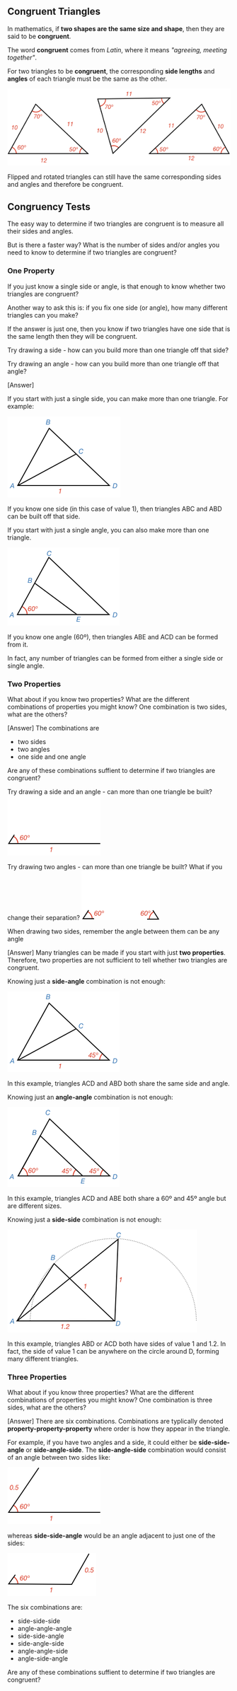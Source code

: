 ## Congruent Triangles

In mathematics, if **two shapes are the same size and shape**, then they are said to be **congruent**.

The word **congruent** comes from _Latin_, where it means _"agreeing, meeting together"_.

For two triangles to be **congruent**, the corresponding **side lengths** and **angles** of each triangle must be the same as the other.

![](congruent.png)

Flipped and rotated triangles can still have the same corresponding sides and angles and therefore be congruent.

## Congruency Tests

The easy way to determine if two triangles are congruent is to measure all their sides and angles.

But is there a faster way? What is the number of sides and/or angles you need to know to determine if two triangles are congruent?

### One Property

If you just know a single side or angle, is that enough to know whether two triangles are congruent?

<hintLow>

Another way to ask this is: if you fix one side (or angle), how many different triangles can you make?

If the answer is just one, then you know if two triangles have one side that is the same length then they will be congruent.

</hintLow>

<hint>Try drawing a side - how can you build more than one triangle off that side?</hint>

<hint>Try drawing an angle - how can you build more than one triangle off that angle?</hint>

<hintLow>[Answer]

If you start with just a single side, you can make more than one triangle. For example:

![](1side.png)

If you know one side (in this case of value 1), then triangles ABC and ABD can be built off that side.

If you start with just a single angle, you can also make more than one triangle.

![](1angle.png)

If you know one angle (60º), then triangles ABE and ACD can be formed from it.

In fact, any number of triangles can be formed from either a single side or single angle.

</hintLow>

### Two Properties

What about if you know two properties? What are the different combinations of properties you might know? One combination is two sides, what are the others?

<hintLow>[Answer] The combinations are 

* two sides
* two angles
* one side and one angle

</hintLow><div></div>

Are any of these combinations suffient to determine if two triangles are congruent?

<hintLow>Try drawing a side and an angle - can more than one triangle be built? ![](side-angle.png)</hintLow>

<hintLow>Try drawing two angles - can more than one triangle be built? What if you change their separation? ![](angle-angle.png)</hintLow>

<hint>When drawing two sides, remember the angle between them can be any angle</hint>

<hintLow>[Answer] Many triangles can be made if you start with just **two properties**. Therefore, two properties are not sufficient to tell whether two triangles are congruent.

Knowing just a **side-angle** combination is not enough:

![](side-angle-tri.png)

In this example, triangles ACD and ABD both share the same side and angle.

Knowing just an **angle-angle** combination is not enough:

![](angle-angle-tri.png)

In this example, triangles ACD and ABE both share a 60º and 45º angle but are different sizes.

Knowing just a **side-side** combination is not enough:

![](side-side-tri.png)

In this example, triangles ABD or ACD both have sides of value 1 and 1.2. In fact, the side of value 1 can be anywhere on the circle around D, forming many different triangles.

</hintLow>

### Three Properties

What about if you know three properties? What are the different combinations of properties you might know? One combination is three sides, what are the others?

<hintLow>[Answer] There are six combinations. Combinations are typlically denoted **property-property-property** where order is how they appear in the triangle.

For example, if you have two angles and a side, it could either be **side-side-angle** or **side-angle-side**. The **side-angle-side** combination would consist of an angle between two sides like:

![](side-angle-side.png)

whereas **side-side-angle** would be an angle adjacent to just one of the sides:

![](side-side-angle.png)

The six combinations are:

* side-side-side
* angle-angle-angle
* side-side-angle
* side-angle-side
* angle-angle-side
* angle-side-angle

</hintLow><div></div>

Are any of these combinations suffient to determine if two triangles are congruent?

